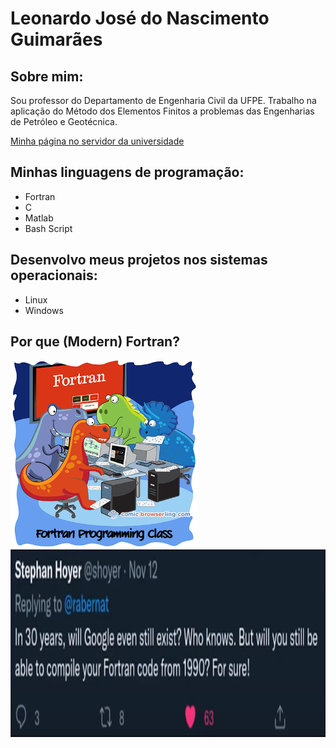 # Leonardo José do Nascimento Guimarães

## Sobre mim:

Sou professor do Departamento de Engenharia Civil da UFPE.
Trabalho na aplicação do Método dos Elementos Finitos a problemas das Engenharias de Petróleo e Geotécnica.

[Minha página no servidor da universidade](http://www.lmcg.ufpe.br/~leo/)

## Minhas linguagens de programação:

- Fortran
- C
- Matlab
- Bash Script

## Desenvolvo meus projetos nos sistemas operacionais: 

- Linux
- Windows

## Por que (Modern) Fortran?

<img src="https://github.com/leojnguimaraes/leojnguimaraes.github.io/blob/master/fortran_class.png" alt="eu e meus amigos" style="height: 300px; width:300px;"/>
<img src="https://github.com/leojnguimaraes/leojnguimaraes.github.io/blob/master/future_of_fortran.png?raw=true" alt="estamos na vanguarda!" style="height: 300px; width:150;"/>

<!---
- 👋 Hi, I’m @leojnguimaraes
- 👀 I’m interested in ...
- 🌱 I’m currently learning ...
- 💞️ I’m looking to collaborate on ...
- 📫 How to reach me ...

leojnguimaraes/leojnguimaraes is a ✨ special ✨ repository because its `README.md` (this file) appears on your GitHub profile.
You can click the Preview link to take a look at your changes.
--->
